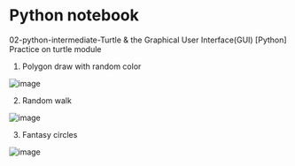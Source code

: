 # Python notebook






02-python-intermediate-Turtle & the Graphical User Interface(GUI)
[Python] Practice on turtle module
1. Polygon draw with random color
   
![image](https://github.com/hamdrew-jl/python_practice_turtle/assets/141601957/ed2aafcb-226d-4a68-9e41-5fcf41ec6f0a)

2. Random walk

![image](https://github.com/hamdrew-jl/python_notebook/assets/141601957/92694db6-3df5-4ba9-bc5c-4be119482d61)


3. Fantasy circles

![image](https://github.com/hamdrew-jl/python_notebook/assets/141601957/eee85ccd-4ebc-4313-9586-16c4d997ed71)
